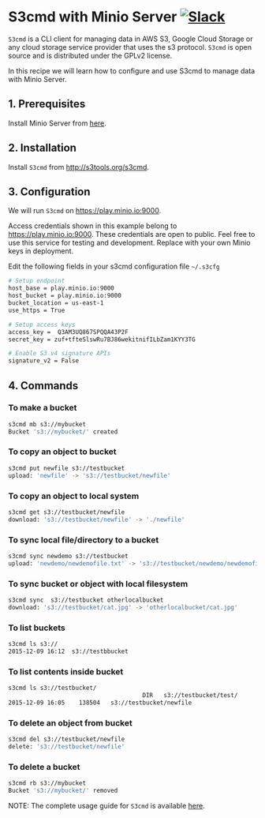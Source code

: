 # S3cmd with Minio Server [![Slack](https://slack.minio.io/slack?type=svg)](https://slack.minio.io)

`S3cmd` is a CLI client for managing data in AWS S3, Google Cloud Storage or any cloud storage service provider that uses the s3 protocol.  `S3cmd` is open source and is distributed under the GPLv2 license.

In this recipe we will learn how to configure and use S3cmd to manage data with Minio Server.

## 1. Prerequisites

Install Minio Server from [here](http://docs.minio.io/docs/minio).

## 2. Installation

Install `S3cmd` from <http://s3tools.org/s3cmd>.

## 3. Configuration

We will run `S3cmd` on <https://play.minio.io:9000>.

Access credentials shown in this example belong to <https://play.minio.io:9000>. These credentials are open to public. Feel free to use this service for testing and development. Replace with your own Minio keys in deployment.

Edit the following fields in your s3cmd configuration file `~/.s3cfg`

```sh
# Setup endpoint
host_base = play.minio.io:9000
host_bucket = play.minio.io:9000
bucket_location = us-east-1
use_https = True

# Setup access keys
access_key =  Q3AM3UQ867SPQQA43P2F
secret_key = zuf+tfteSlswRu7BJ86wekitnifILbZam1KYY3TG

# Enable S3 v4 signature APIs
signature_v2 = False
```

## 4. Commands

### To make a bucket

```sh
s3cmd mb s3://mybucket
Bucket 's3://mybucket/' created
```

### To copy an object to bucket

```sh
s3cmd put newfile s3://testbucket
upload: 'newfile' -> 's3://testbucket/newfile'  
```

### To copy an object to local system

```sh
s3cmd get s3://testbucket/newfile
download: 's3://testbucket/newfile' -> './newfile'
```

### To sync local file/directory to a bucket

```sh
s3cmd sync newdemo s3://testbucket
upload: 'newdemo/newdemofile.txt' -> 's3://testbucket/newdemo/newdemofile.txt'
```

### To sync bucket or object with local filesystem

```sh
s3cmd sync  s3://testbucket otherlocalbucket
download: 's3://testbucket/cat.jpg' -> 'otherlocalbucket/cat.jpg'
```

### To list buckets

```sh
s3cmd ls s3://
2015-12-09 16:12  s3://testbbucket
```

### To list contents inside bucket

```sh
s3cmd ls s3://testbucket/
                                      DIR   s3://testbucket/test/
2015-12-09 16:05    138504   s3://testbucket/newfile
```

### To delete an object from bucket

```sh
s3cmd del s3://testbucket/newfile
delete: 's3://testbucket/newfile'
```

### To delete a bucket

```sh
s3cmd rb s3://mybucket
Bucket 's3://mybucket/' removed
```

NOTE:
The complete usage guide for `S3cmd` is available [here](http://s3tools.org/usage).
